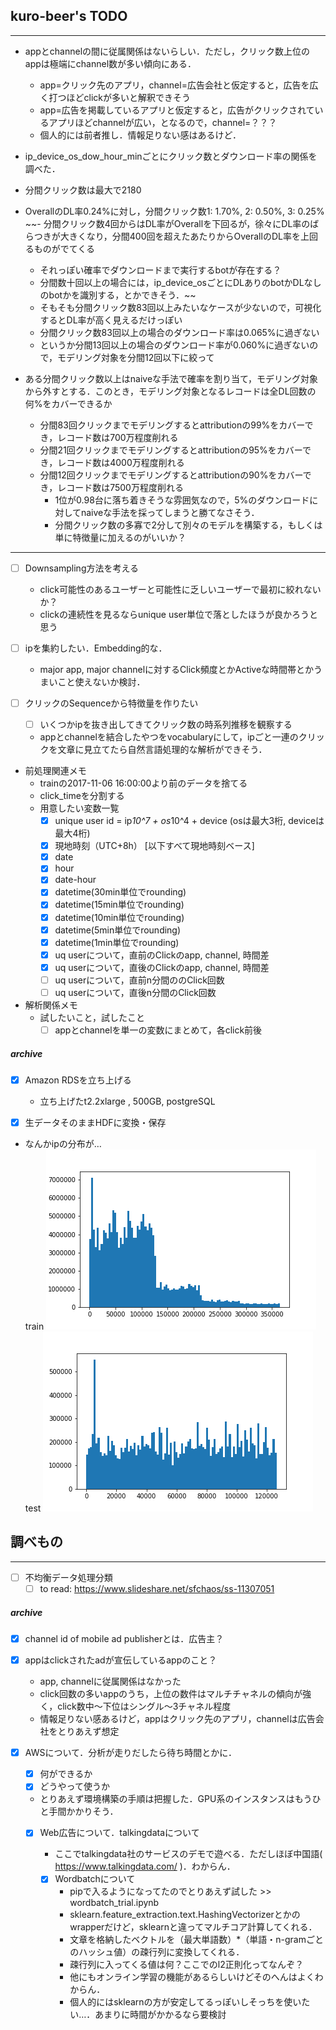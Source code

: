 ## kuro-beer's TODO
---
- appとchannelの間に従属関係はないらしい．ただし，クリック数上位のappは極端にchannel数が多い傾向にある．
  - app=クリック先のアプリ，channel=広告会社と仮定すると，広告を広く打つほどclickが多いと解釈できそう
  - app=広告を掲載しているアプリと仮定すると，広告がクリックされているアプリほどchannelが広い，となるので，channel=？？？
  - 個人的には前者推し．情報足りない感はあるけど．

- ip_device_os_dow_hour_minごとにクリック数とダウンロード率の関係を調べた．
- 分間クリック数は最大で2180
- OverallのDL率0.24%に対し，分間クリック数1: 1.70%, 2: 0.50%, 3: 0.25%
~~- 分間クリック数4回からはDL率がOverallを下回るが，徐々にDL率のばらつきが大きくなり，分間400回を超えたあたりからOverallのDL率を上回るものがでてくる
  - それっぽい確率でダウンロードまで実行するbotが存在する？
  - 分間数十回以上の場合には，ip_device_osごとにDLありのbotかDLなしのbotかを識別する，とかできそう．~~
  - そもそも分間クリック数83回以上みたいなケースが少ないので，可視化するとDL率が高く見えるだけっぽい
  - 分間クリック数83回以上の場合のダウンロード率は0.065%に過ぎない
  - というか分間13回以上の場合のダウンロード率が0.060%に過ぎないので，モデリング対象を分間12回以下に絞って
- ある分間クリック数以上はnaiveな手法で確率を割り当て，モデリング対象から外すとする．このとき，モデリング対象となるレコードは全DL回数の何%をカバーできるか
  - 分間83回クリックまでモデリングするとattributionの99%をカバーでき，レコード数は700万程度削れる
  - 分間21回クリックまでモデリングするとattributionの95%をカバーでき，レコード数は4000万程度削れる
  - 分間12回クリックまでモデリングするとattributionの90%をカバーでき，レコード数は7500万程度削れる
    - 1位が0.98台に落ち着きそうな雰囲気なので，5%のダウンロードに対してnaiveな手法を採ってしまうと勝てなさそう．
    - 分間クリック数の多寡で2分して別々のモデルを構築する，もしくは単に特徴量に加えるのがいいか？

---
- [ ] Downsampling方法を考える
  - click可能性のあるユーザーと可能性に乏しいユーザーで最初に絞れないか？
  - clickの連続性を見るならunique user単位で落としたほうが良かろうと思う

- [ ] ipを集約したい．Embedding的な．
  - major app, major channelに対するClick頻度とかActiveな時間帯とかうまいこと使えないか検討．

- [ ] クリックのSequenceから特徴量を作りたい
  - [ ] いくつかipを抜き出してきてクリック数の時系列推移を観察する
  - appとchannelを結合したやつをvocabularyにして，ipごと一連のクリックを文章に見立てたら自然言語処理的な解析ができそう．

- 前処理関連メモ
  - trainの2017-11-06 16:00:00より前のデータを捨てる
  - click_timeを分割する  
  - 用意したい変数一覧
    - [x] unique user id = ip*10^7 + os*10^4 + device (osは最大3桁, deviceは最大4桁)
    - [x] 現地時刻（UTC+8h） [以下すべて現地時刻ベース]
    - [x] date
    - [x] hour
    - [x] date-hour
    - [x] datetime(30min単位でrounding)
    - [x] datetime(15min単位でrounding)
    - [x] datetime(10min単位でrounding)
    - [x] datetime(5min単位でrounding)
    - [x] datetime(1min単位でrounding)
    - [x] uq userについて，直前のClickのapp, channel, 時間差
    - [x] uq userについて，直後のClickのapp, channel, 時間差
    - [ ] uq userについて，直前n分間ののClick回数
    - [ ] uq userについて，直後n分間のClick回数  

- 解析関係メモ
  - 試したいこと，試したこと
    - [ ] appとchannelを単一の変数にまとめて，各click前後

##### archive
- [x] Amazon RDSを立ち上げる
  - 立ち上げたt2.2xlarge , 500GB, postgreSQL

- [x] 生データそのままHDFに変換・保存
- なんかipの分布が…  
train
![train](https://github.com/kenkoooo/talkingdata-adtracking-fraud-detection/blob/master/kuro-beer/fig/hist_ip_train.png)  
test
![test](https://github.com/kenkoooo/talkingdata-adtracking-fraud-detection/blob/master/kuro-beer/fig/hist_ip_test.png)

## 調べもの
---
- [ ] 不均衡データ処理分類
  - [ ] to read: https://www.slideshare.net/sfchaos/ss-11307051

##### archive
- [x] channel id of mobile ad publisherとは．広告主？
- [x] appはclickされたadが宣伝しているappのこと？
  - app, channelに従属関係はなかった
  - click回数の多いappのうち，上位の数件はマルチチャネルの傾向が強く，click数中〜下位はシングル〜3チャネル程度
  - 情報足りない感あるけど，appはクリック先のアプリ，channelは広告会社をとりあえず想定

- [x] AWSについて．分析が走りだしたら待ち時間とかに．
  - [x] 何ができるか
  - [x] どうやって使うか
  - とりあえず環境構築の手順は把握した．GPU系のインスタンスはもうひと手間かかりそう．

  - [x] Web広告について．talkingdataについて
    - ここでtalkingdata社のサービスのデモで遊べる．ただしほぼ中国語( https://www.talkingdata.com/ )．わからん．

    - [x] Wordbatchについて
      - pipで入るようになってたのでとりあえず試した >> wordbatch_trial.ipynb
      - sklearn.feature_extraction.text.HashingVectorizerとかのwrapperだけど，sklearnと違ってマルチコア計算してくれる．
      - 文章を格納したベクトルを（最大単語数）\*（単語・n-gramごとのハッシュ値）の疎行列に変換してくれる．
      - 疎行列に入ってくる値は何？ここでのl2正則化ってなんぞ？
      - 他にもオンライン学習の機能があるらしいけどそのへんはよくわからん．
      - 個人的にはsklearnの方が安定してるっぽいしそっちを使いたい…．あまりに時間がかかるなら要検討
